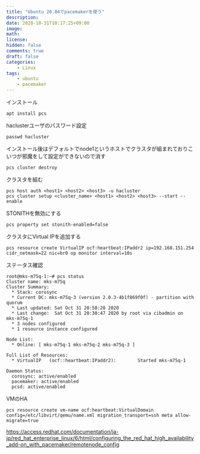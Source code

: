 ```yaml
---
title: "Ubuntu 20.04でpacemakerを使う"
description: 
date: 2020-10-31T10:17:25+09:00
image: 
math: 
license: 
hidden: false
comments: true
draft: false
categories:
    - Linux
tags:
    - ubuntu
    - pacemaker
---
```

インストール
```
apt install pcs
```
haclusterユーザのパスワード設定
```
passwd hacluster
```
インストール後はデフォルトでnode1というホストでクラスタが組まれておりこいつが邪魔をして設定ができないので消す
```
pcs cluster destroy
```
クラスタを組む
```
pcs host auth <host1> <host2> <host3> -u hacluster
pcs cluster setup <cluster_name> <host1> <host2> <host3> --start --enable
```
STONITHを無効にする
```
pcs property set stonith-enabled=false
```
クラスタにVirtual IPを追加する
```
pcs resource create VirtualIP ocf:heartbeat:IPaddr2 ip=192.168.151.254 cidr_netmask=22 nic=br0 op monitor interval=10s
```
ステータス確認
```
root@mks-m75q-1:~# pcs status
Cluster name: mks-m75q
Cluster Summary:
  * Stack: corosync
  * Current DC: mks-m75q-3 (version 2.0.3-4b1f869f0f) - partition with quorum
  * Last updated: Sat Oct 31 20:58:20 2020
  * Last change:  Sat Oct 31 20:30:47 2020 by root via cibadmin on mks-m75q-1
  * 3 nodes configured
  * 1 resource instance configured

Node List:
  * Online: [ mks-m75q-1 mks-m75q-2 mks-m75q-3 ]

Full List of Resources:
  * VirtualIP   (ocf::heartbeat:IPaddr2):        Started mks-m75q-1

Daemon Status:
  corosync: active/enabled
  pacemaker: active/enabled
  pcsd: active/enabled
```
VMのHA
```
pcs resource create vm-name ocf:heartbeat:VirtualDomain config=/etc/libvirt/qemu/name.xml migration_transport=ssh meta allow-migrate=true
```

https://access.redhat.com/documentation/ja-jp/red_hat_enterprise_linux/6/html/configuring_the_red_hat_high_availability_add-on_with_pacemaker/remotenode_config
